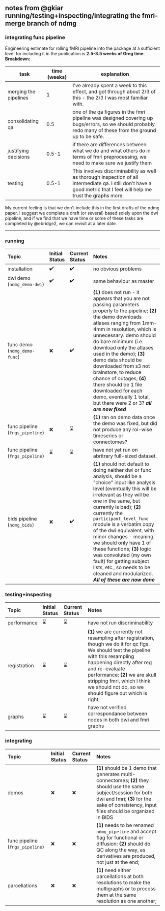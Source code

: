 ## notes from @gkiar running/testing+inspecting/integrating the fmri-merge branch of ndmg


### integrating func pipeline

Engineering estimate for rolling fMRI pipeline into the package at a sufficient level for including it in the publication is **2.5-3.5 weeks of Greg time**.
**Breakdown:**

| task | time (weeks) | explanation |
|------|-------|--------------|
| merging the pipelines | 1 | I've already spent a week to this effect, and got through about 2/3 of this - the 2/3 I was most familiar with. |
| consolidating qa | 0.5 | one of the qa figures in the fmri pipeline was designed covering up bugs/errors, so we should probably redo many of these from the ground up to be safe. |
| justifying decisions | 0.5-1 | if there are differences between what we do and what others do in terms of fmri preprocessing, we need to make sure we justify them |
| testing | 0.5-1 | This involves discriminability as well as thorough inspection of all intermediate qa. I still don't have a good metric that I feel will help me trust the graphs more. |

My current feeling is that we don't include this in the first drafts of the ndmg paper. I suggest we complete a draft (or several) based solely upon the dwi pipeline, and if we find that we have time or some of these tasks are completed by @ebridge2, we can revisit at a later date.


---------- 


### running
| Topic | Initial Status | Current Status | Notes |
|:------|:---------------|:---------------|:------|
| installation | :heavy_check_mark: | :heavy_check_mark: | no obvious problems |
| dwi demo (`ndmg_demo-dwi`) | :heavy_check_mark: | :heavy_check_mark: | same behaviour as master |
| func demo (`ndmg_demo-func`) | :x: | :heavy_check_mark: | **(1)** does not run - it appears that you are not passing parameters properly to the pipeline; **(2)** the demo downloads atlases ranging from 1mm-4mm in resolution, which is unnecessary. demo should do bare minimum (i.e. download only the atlases used in the demo); **(3)** demo data should be downloaded from s3 not brainstore, to reduce chance of outages; **(4)** there should be 1 file downloaded for each demo, eventually 1 total, but there were 2 or 3? ***all are now fixed***|
| func pipeline (`fngs_pipeline`) | :x: | :hourglass: | **(1)** ran on demo data once the demo was fixed, but did not produce any roi-wise timeseries or connectomes? |
| func pipeline (`fngs_pipeline`) | :hourglass: | :hourglass: | have not yet run on abritrary full-sized dataset. |
| bids pipeline (`ndmg_bids`) | :x: | :heavy_check_mark: | **(1)** should not default to doing neither dwi or func analysis, should be a "choice" input like analysis level (eventually this will be irrelevant as they will be one in the same, but currently is bad); **(2)** currently the `participant_level_func` module is a verbatim copy of the dwi equivalent, with minor changes - meaning, we should only have 1 of these functions; **(3)** logic was convoluted (my own fault) for getting subject lists, etc., so needs to be cleaned and modularized. ***All of these are now done***|


### testing+inspecting
| Topic | Initial Status | Current Status | Notes |
|:------|:---------------|:---------------|:------|
| performance | :hourglass: | :hourglass: | have not run discriminability |
| registration | :hourglass: | :hourglass: | **(1)** we are currently not resampling after registration, though we do it for qc figs. We should test the pipeline with this resampling happening directly after reg and re-evaluate performance; **(2)** we are skull stripping fmri, which I think we should not do, so we should figure out which is right;|
| graphs| :hourglass: | :hourglass: | have not verified correspondance between nodes in both dwi and fmri graphs |



### integrating
| Topic | Initial Status | Current Status | Notes |
|:------|:---------------|:---------------|:------|
| demos | :x: | :x: | **(1)** should be 1 demo that generates multi-connectomes; **(2)** they should use the same subject/session for both dwi and fmri; **(3)** for the sake of consistency, input files should be organized in BIDS |
| func pipeline (`fngs_pipeline`) | :x: | :x: | **(1)** needs to be renamed `ndmg_pipeline` and accept flag for functional or diffusion; **(2)** should do QC along the way, as derivatives are produced, not just at the end; |
| parcellations | :x: | :x: | **(1)** need either parcellations at both resolutions to make the multigraphs or to process them at the same resolution as one another; |
